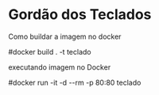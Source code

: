 # Gordão dos Teclados

Como buildar a imagem no docker

#docker build . -t teclado

executando imagem no Docker

#docker run -it -d --rm -p 80:80 teclado